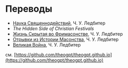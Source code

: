 # Переводы

- [Наука Священнодействий](science-of-sacraments/index.md), Ч. У. Ледбитер
- _The Hidden Side of Christian Festivals_
- [Жизнь Скрытая во Фримасонстве](hidden-life-in-freemasonry/index.md), Ч. У. Ледбитер
- [Отрывки из Истории Масонства](glimpses-of-masonic-history/index.md), Ч. У. Ледбитер
- [Великая Война](the-great-war/index.md), Ч. У. Ледбитер

см. [https://github.com/theogpt/theogpt.github.io](https://github.com/theogpt/theogpt.github.io)
